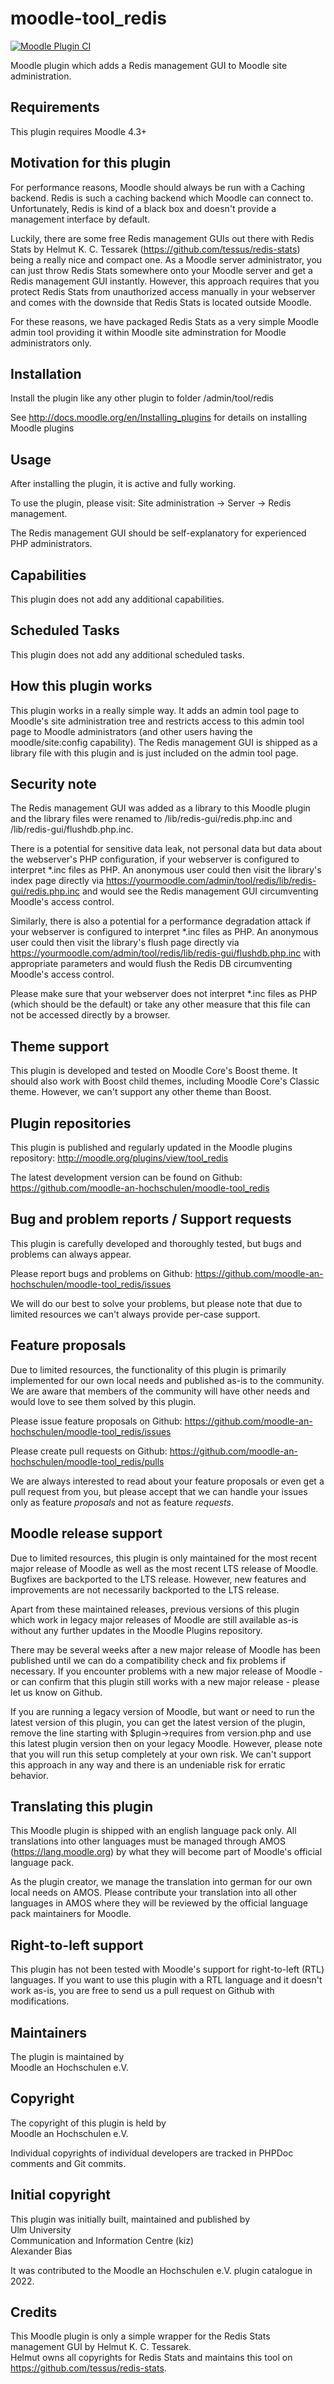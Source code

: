 moodle-tool_redis
=================

[![Moodle Plugin CI](https://github.com/moodle-an-hochschulen/moodle-tool_redis/workflows/Moodle%20Plugin%20CI/badge.svg?branch=master)](https://github.com/moodle-an-hochschulen/moodle-tool_redis/actions?query=workflow%3A%22Moodle+Plugin+CI%22+branch%3Amaster)

Moodle plugin which adds a Redis management GUI to Moodle site administration.


Requirements
------------

This plugin requires Moodle 4.3+


Motivation for this plugin
--------------------------

For performance reasons, Moodle should always be run with a Caching backend. Redis is such a caching backend which Moodle can connect to. Unfortunately, Redis is kind of a black box and doesn't provide a management interface by default.

Luckily, there are some free Redis management GUIs out there with Redis Stats by Helmut K. C. Tessarek (https://github.com/tessus/redis-stats) being a really nice and compact one. As a Moodle server administrator, you can just throw Redis Stats somewhere onto your Moodle server and get a Redis management GUI instantly. However, this approach requires that you protect Redis Stats from unauthorized access manually in your webserver and comes with the downside that Redis Stats is located outside Moodle.

For these reasons, we have packaged Redis Stats as a very simple Moodle admin tool providing it within Moodle site adminstration for Moodle administrators only.


Installation
------------

Install the plugin like any other plugin to folder
/admin/tool/redis

See http://docs.moodle.org/en/Installing_plugins for details on installing Moodle plugins


Usage
-----

After installing the plugin, it is active and fully working.

To use the plugin, please visit:
Site administration -> Server -> Redis management.

The Redis management GUI should be self-explanatory for experienced PHP administrators.


Capabilities
------------

This plugin does not add any additional capabilities.


Scheduled Tasks
---------------

This plugin does not add any additional scheduled tasks.


How this plugin works
---------------------

This plugin works in a really simple way. It adds an admin tool page to Moodle's site administration tree and restricts access to this admin tool page to Moodle administrators (and other users having the moodle/site:config capability). The Redis management GUI is shipped as a library file with this plugin and is just included on the admin tool page.


Security note
-------------

The Redis management GUI was added as a library to this Moodle plugin and the library files were renamed to /lib/redis-gui/redis.php.inc and /lib/redis-gui/flushdb.php.inc.

There is a potential for sensitive data leak, not personal data but data about the webserver's PHP configuration, if your webserver is configured to interpret *.inc files as PHP. An anonymous user could then visit the library's index page directly via https://yourmoodle.com/admin/tool/redis/lib/redis-gui/redis.php.inc and would see the Redis management GUI circumventing Moodle's access control.

Similarly, there is also a potential for a performance degradation attack if your webserver is configured to interpret *.inc files as PHP. An anonymous user could then visit the library's flush page directly via https://yourmoodle.com/admin/tool/redis/lib/redis-gui/flushdb.php.inc with appropriate parameters and would flush the Redis DB circumventing Moodle's access control.

Please make sure that your webserver does not interpret *.inc files as PHP (which should be the default) or take any other measure that this file can not be accessed directly by a browser.


Theme support
-------------

This plugin is developed and tested on Moodle Core's Boost theme.
It should also work with Boost child themes, including Moodle Core's Classic theme. However, we can't support any other theme than Boost.


Plugin repositories
-------------------

This plugin is published and regularly updated in the Moodle plugins repository:
http://moodle.org/plugins/view/tool_redis

The latest development version can be found on Github:
https://github.com/moodle-an-hochschulen/moodle-tool_redis


Bug and problem reports / Support requests
------------------------------------------

This plugin is carefully developed and thoroughly tested, but bugs and problems can always appear.

Please report bugs and problems on Github:
https://github.com/moodle-an-hochschulen/moodle-tool_redis/issues

We will do our best to solve your problems, but please note that due to limited resources we can't always provide per-case support.


Feature proposals
-----------------

Due to limited resources, the functionality of this plugin is primarily implemented for our own local needs and published as-is to the community. We are aware that members of the community will have other needs and would love to see them solved by this plugin.

Please issue feature proposals on Github:
https://github.com/moodle-an-hochschulen/moodle-tool_redis/issues

Please create pull requests on Github:
https://github.com/moodle-an-hochschulen/moodle-tool_redis/pulls

We are always interested to read about your feature proposals or even get a pull request from you, but please accept that we can handle your issues only as feature _proposals_ and not as feature _requests_.


Moodle release support
----------------------

Due to limited resources, this plugin is only maintained for the most recent major release of Moodle as well as the most recent LTS release of Moodle. Bugfixes are backported to the LTS release. However, new features and improvements are not necessarily backported to the LTS release.

Apart from these maintained releases, previous versions of this plugin which work in legacy major releases of Moodle are still available as-is without any further updates in the Moodle Plugins repository.

There may be several weeks after a new major release of Moodle has been published until we can do a compatibility check and fix problems if necessary. If you encounter problems with a new major release of Moodle - or can confirm that this plugin still works with a new major release - please let us know on Github.

If you are running a legacy version of Moodle, but want or need to run the latest version of this plugin, you can get the latest version of the plugin, remove the line starting with $plugin->requires from version.php and use this latest plugin version then on your legacy Moodle. However, please note that you will run this setup completely at your own risk. We can't support this approach in any way and there is an undeniable risk for erratic behavior.


Translating this plugin
-----------------------

This Moodle plugin is shipped with an english language pack only. All translations into other languages must be managed through AMOS (https://lang.moodle.org) by what they will become part of Moodle's official language pack.

As the plugin creator, we manage the translation into german for our own local needs on AMOS. Please contribute your translation into all other languages in AMOS where they will be reviewed by the official language pack maintainers for Moodle.


Right-to-left support
---------------------

This plugin has not been tested with Moodle's support for right-to-left (RTL) languages.
If you want to use this plugin with a RTL language and it doesn't work as-is, you are free to send us a pull request on Github with modifications.


Maintainers
-----------

The plugin is maintained by\
Moodle an Hochschulen e.V.


Copyright
---------

The copyright of this plugin is held by\
Moodle an Hochschulen e.V.

Individual copyrights of individual developers are tracked in PHPDoc comments and Git commits.


Initial copyright
-----------------

This plugin was initially built, maintained and published by\
Ulm University\
Communication and Information Centre (kiz)\
Alexander Bias

It was contributed to the Moodle an Hochschulen e.V. plugin catalogue in 2022.


Credits
-------

This Moodle plugin is only a simple wrapper for the Redis Stats management GUI by Helmut K. C. Tessarek.      
Helmut owns all copyrights for Redis Stats and maintains this tool on https://github.com/tessus/redis-stats.
